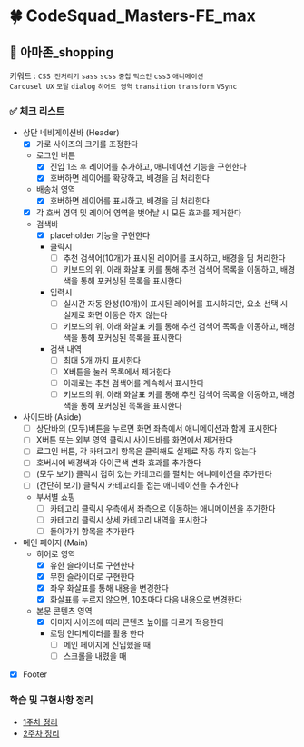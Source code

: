 # 🍀 CodeSquad_Masters-FE_max

## **📝 아마존_shopping**

키워드 : `CSS 전처리기` `sass` `scss` `중첩` `믹스인` `css3` `애니메이션`  
`Carousel UX` `모달` `dialog` `히어로 영역` `transition` `transform` `VSync`  

### **✅ 체크 리스트**

- 상단 네비게이션바 (Header)
  - [X] 가로 사이즈의 크기를 조정한다
  - 로그인 버튼
    - [X] 진입 1초 후 레이어를 추가하고, 애니메이션 기능을 구현한다
    - [X] 호버하면 레이어를 확장하고, 배경을 딤 처리한다
  - 배송처 영역
    - [X] 호버하면 레이어를 표시하고, 배경을 딤 처리한다
  - [X] 각 호버 영역 및 레이어 영역을 벗어날 시 모든 효과를 제거한다
  - 검색바
    - [X] placeholder 기능을 구현한다
    - 클릭시
      - [ ] 추천 검색어(10개)가 표시된 레이어를 표시하고, 배경을 딤 처리한다
      - [ ] 키보드의 위, 아래 화살표 키를 통해 추천 검색어 목록을 이동하고, 배경색을 통해 포커싱된 목록을 표시한다
    - 입력시
      - [ ] 실시간 자동 완성(10개)이 표시된 레이어를 표시하지만, 요소 선택 시 실제로 화면 이동은 하지 않는다
      - [ ] 키보드의 위, 아래 화살표 키를 통해 추천 검색어 목록을 이동하고, 배경색을 통해 포커싱된 목록을 표시한다
    - 검색 내역
      - [ ] 최대 5개 까지 표시한다
      - [ ] X버튼을 눌러 목록에서 제거한다
      - [ ] 아래로는 추천 검색어를 계속해서 표시한다
      - [ ] 키보드의 위, 아래 화살표 키를 통해 추천 검색어 목록을 이동하고, 배경색을 통해 포커싱된 목록을 표시한다
- 사이드바 (Aside)
  - [ ] 상단바의 (모두)버튼을 누르면 화면 좌측에서 애니메이션과 함께 표시한다
  - [ ] X버튼 또는 외부 영역 클릭시 사이드바를 화면에서 제거한다
  - [ ] 로그인 버튼, 각 카테고리 항목은 클릭해도 실제로 작동 하지 않는다
  - [ ] 호버시에 배경색과 아이콘색 변화 효과를 추가한다
  - [ ] (모두 보기) 클릭시 접혀 있는 카테고리를 펼치는 애니메이션을 추가한다
  - [ ] (간단히 보기) 클릭시 카테고리를 접는 애니메이션을 추가한다
  - 부서별 쇼핑
    - [ ] 카테고리 클릭시 우측에서 좌측으로 이동하는 애니메이션을 추가한다
    - [ ] 카테고리 클릭시 상세 카테고리 내역을 표시한다
    - [ ] 돌아가기 항목을 추가한다
- 메인 페이지 (Main)
  - 히어로 영역
    - [X] 유한 슬라이더로 구현한다
    - [X] 무한 슬라이더로 구현한다
    - [X] 좌우 화살표를 통해 내용을 변경한다
    - [X] 화살표를 누르지 않으면, 10초마다 다음 내용으로 변경한다
  - 본문 콘텐츠 영역
    - [X] 이미지 사이즈에 따라 콘텐츠 높이를 다르게 적용한다
    - 로딩 인디케이터를 활용 한다
      - [ ] 메인 페이지에 진입했을 때
      - [ ] 스크롤을 내렸을 때
- [X] Footer

### **학습 및 구현사항 정리**

- [1주차 정리](READEME/week1.md)
- [2주차 정리](READEME/week2.md)
